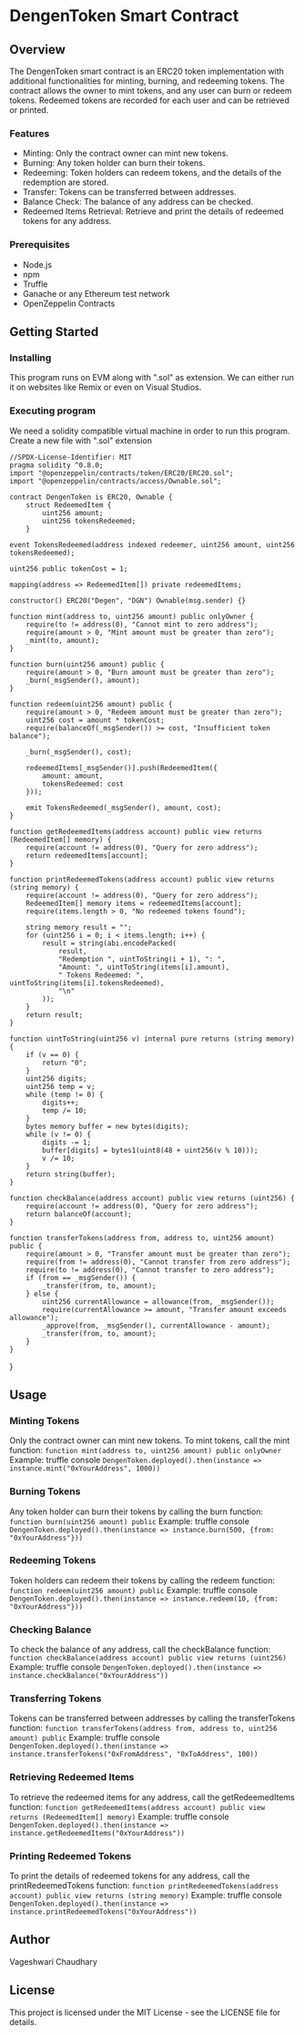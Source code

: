 # DengenToken Smart Contract
## Overview
The DengenToken smart contract is an ERC20 token implementation with additional functionalities for minting, burning, and redeeming tokens. The contract allows the owner to mint tokens, and any user can burn or redeem tokens. Redeemed tokens are recorded for each user and can be retrieved or printed.

### Features
- Minting: Only the contract owner can mint new tokens.
- Burning: Any token holder can burn their tokens.
- Redeeming: Token holders can redeem tokens, and the details of the redemption are stored.
- Transfer: Tokens can be transferred between addresses.
- Balance Check: The balance of any address can be checked.
- Redeemed Items Retrieval: Retrieve and print the details of redeemed tokens for any address.
  
### Prerequisites
- Node.js
- npm
- Truffle
- Ganache or any Ethereum test network
- OpenZeppelin Contracts

## Getting Started
### Installing
This program runs on EVM along with ".sol" as extension. We can either run it on websites like Remix or even on Visual Studios.
### Executing program
We need a solidity compatible virtual machine in order to run this program. Create a new file with ".sol" extension

    //SPDX-License-Identifier: MIT
    pragma solidity ^0.8.0;
    import "@openzeppelin/contracts/token/ERC20/ERC20.sol";
    import "@openzeppelin/contracts/access/Ownable.sol";
    
    contract DengenToken is ERC20, Ownable {
        struct RedeemedItem {
            uint256 amount;
            uint256 tokensRedeemed;
        }

    event TokensRedeemed(address indexed redeemer, uint256 amount, uint256 tokensRedeemed);

    uint256 public tokenCost = 1;

    mapping(address => RedeemedItem[]) private redeemedItems;

    constructor() ERC20("Degen", "DGN") Ownable(msg.sender) {}

    function mint(address to, uint256 amount) public onlyOwner {
        require(to != address(0), "Cannot mint to zero address");
        require(amount > 0, "Mint amount must be greater than zero");
        _mint(to, amount);
    }

    function burn(uint256 amount) public {
        require(amount > 0, "Burn amount must be greater than zero");
        _burn(_msgSender(), amount);
    }

    function redeem(uint256 amount) public {
        require(amount > 0, "Redeem amount must be greater than zero");
        uint256 cost = amount * tokenCost;
        require(balanceOf(_msgSender()) >= cost, "Insufficient token balance");

        _burn(_msgSender(), cost);

        redeemedItems[_msgSender()].push(RedeemedItem({
            amount: amount,
            tokensRedeemed: cost
        }));

        emit TokensRedeemed(_msgSender(), amount, cost);
    }

    function getRedeemedItems(address account) public view returns (RedeemedItem[] memory) {
        require(account != address(0), "Query for zero address");
        return redeemedItems[account];
    }

    function printRedeemedTokens(address account) public view returns (string memory) {
        require(account != address(0), "Query for zero address");
        RedeemedItem[] memory items = redeemedItems[account];
        require(items.length > 0, "No redeemed tokens found");

        string memory result = "";
        for (uint256 i = 0; i < items.length; i++) {
            result = string(abi.encodePacked(
                result,
                "Redemption ", uintToString(i + 1), ": ",
                "Amount: ", uintToString(items[i].amount),
                " Tokens Redeemed: ", uintToString(items[i].tokensRedeemed),
                "\n"
            ));
        }
        return result;
    }

    function uintToString(uint256 v) internal pure returns (string memory) {
        if (v == 0) {
            return "0";
        }
        uint256 digits;
        uint256 temp = v;
        while (temp != 0) {
            digits++;
            temp /= 10;
        }
        bytes memory buffer = new bytes(digits);
        while (v != 0) {
            digits -= 1;
            buffer[digits] = bytes1(uint8(48 + uint256(v % 10)));
            v /= 10;
        }
        return string(buffer);
    }

    function checkBalance(address account) public view returns (uint256) {
        require(account != address(0), "Query for zero address");
        return balanceOf(account);
    }

    function transferTokens(address from, address to, uint256 amount) public {
        require(amount > 0, "Transfer amount must be greater than zero");
        require(from != address(0), "Cannot transfer from zero address");
        require(to != address(0), "Cannot transfer to zero address");
        if (from == _msgSender()) {
            _transfer(from, to, amount);
        } else {
            uint256 currentAllowance = allowance(from, _msgSender());
            require(currentAllowance >= amount, "Transfer amount exceeds allowance");
            _approve(from, _msgSender(), currentAllowance - amount);
            _transfer(from, to, amount);
        }
    }
}

## Usage

### Minting Tokens
Only the contract owner can mint new tokens. To mint tokens, call the mint function:
```function mint(address to, uint256 amount) public onlyOwner```
Example:
truffle console
```DengenToken.deployed().then(instance => instance.mint("0xYourAddress", 1000))```

### Burning Tokens
Any token holder can burn their tokens by calling the burn function:
```function burn(uint256 amount) public```
Example:
truffle console
```DengenToken.deployed().then(instance => instance.burn(500, {from: "0xYourAddress"}))```

### Redeeming Tokens
Token holders can redeem their tokens by calling the redeem function:
```function redeem(uint256 amount) public```
Example:
truffle console
```DengenToken.deployed().then(instance => instance.redeem(10, {from: "0xYourAddress"}))```

### Checking Balance
To check the balance of any address, call the checkBalance function:
```function checkBalance(address account) public view returns (uint256)```
Example:
truffle console
```DengenToken.deployed().then(instance => instance.checkBalance("0xYourAddress"))```

### Transferring Tokens
Tokens can be transferred between addresses by calling the transferTokens function:
```function transferTokens(address from, address to, uint256 amount) public```
Example:
truffle console
```DengenToken.deployed().then(instance => instance.transferTokens("0xFromAddress", "0xToAddress", 100))```

### Retrieving Redeemed Items
To retrieve the redeemed items for any address, call the getRedeemedItems function:
```function getRedeemedItems(address account) public view returns (RedeemedItem[] memory)```
Example:
truffle console
```DengenToken.deployed().then(instance => instance.getRedeemedItems("0xYourAddress"))```

### Printing Redeemed Tokens
To print the details of redeemed tokens for any address, call the printRedeemedTokens function:
```function printRedeemedTokens(address account) public view returns (string memory)```
Example:
truffle console
```DengenToken.deployed().then(instance => instance.printRedeemedTokens("0xYourAddress"))```

## Author
Vageshwari Chaudhary

## License
This project is licensed under the MIT License - see the LICENSE file for details.

